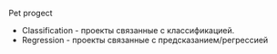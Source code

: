 Pet progect    
- Classification - проекты связанные с классификацией.     
- Regression - проекты связанные с предсказанием/регрессией
